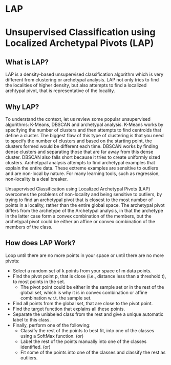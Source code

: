 # LAP
# Unsupervised Classification using Localized Archetypal Pivots (LAP)
## What is LAP? 
LAP is a density-based unsupervised classification algorithm which is very different from clustering or archetypal analysis.
LAP not only tries to find the localities of higher density, but also attempts to find a localized archtypal pivot, that is representative of the locality.

## Why LAP? 
To understand the context, let us review some popular unsupervised algorithms: K-Means, DBSCAN and archetypal analysis. 
K-Means works by specifying the number of clusters and then attempts to find centroids that define a cluster. 
The biggest flaw of this type of clustering is that you need to specify the number of clusters and based on the starting point, the clusters formed would be different each time. 
DBSCAN works by finding dense clusters and separating those that are far away from this dense cluster. 
DBSCAN also falls short because it tries to create uniformly sized clusters. 
Archetypal analysis attempts to find archetypal examples that explain the entire data. 
These extreme examples are sensitive to outliers and are non-local by nature. 
For many learning tools, such as regression, non-locality is a deal breaker. 

Unsupervised Classification using Localized Archetypal Pivots (LAP) overcomes the problems of non-locality and being sensitive to outliers, by trying to find an archetypal pivot that is closest to the most number of points in a locality, rather than the entire global space. 
The archetypal pivot differs from the archetype of the Archetypal analysis, in that the archetype in the latter case form a convex combination of the members, but the archetypal pivot could be either an affine or convex combination of the members of the class.

## How does LAP Work? 
Loop until there are no more points in your space or until there are no more pivots:
* Select a random set of k points from your space of m data points.
* Find the pivot point p, that is close (i.e., distance less than a threshold t), to most points in the set. 
  * The pivot point could be either in the sample set or in the rest of the global set, which is why it is in convex combination or affine combination w.r.t. the sample set.
* Find all points from the global set, that are close to the pivot point.
* Find the target function that explains all these points.
* Separate the unlabeled class from the rest and give a unique automatic label to this class.
* Finally, perform one of the following:
  * Classify the rest of the points to best fit, into one of the classes using a SoftMax function. (or) 
  * Label the rest of the points manually into one of the classes identified. (or) 
  * Fit some of the points into one of the classes and classify the rest as outliers.
